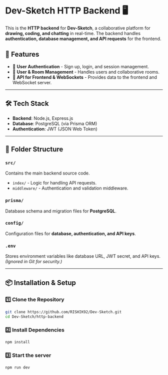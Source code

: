# Dev-Sketch HTTP Backend 🖥️

This is the **HTTP backend** for **Dev-Sketch**, a collaborative platform for **drawing, coding, and chatting** in real-time. The backend handles **authentication, database management, and API requests** for the frontend.

## 🚀 Features
- 🔑 **User Authentication** - Sign up, login, and session management.
- 📁 **User & Room Management** - Handles users and collaborative rooms.
- 🔗 **API for Frontend & WebSockets** - Provides data to the frontend and WebSocket server.

---

## 🛠️ Tech Stack
- **Backend**: Node.js, Express.js
- **Database**: PostgreSQL (via Prisma ORM)
- **Authentication**: JWT (JSON Web Token)

---

## 📂 Folder Structure

### `src/`
Contains the main backend source code.  
- `index/` - Logic for handling API requests.
- `middleware/` - Authentication and validation middleware.

### `prisma/`
Database schema and migration files for **PostgreSQL**.

### `config/`
Configuration files for **database, authentication, and API keys**.

### `.env`
Stores environment variables like database URL, JWT secret, and API keys. *(Ignored in Git for security.)*

---

## 📦 Installation & Setup

### 1️⃣ Clone the Repository  
```sh
git clone https://github.com/RISHIK92/Dev-Sketch.git
cd Dev-Sketch/http-backend
```

### 2️⃣ Install Dependencies
```sh
npm install
```

### 3️⃣ Start the server
```sh
npm run dev
```
